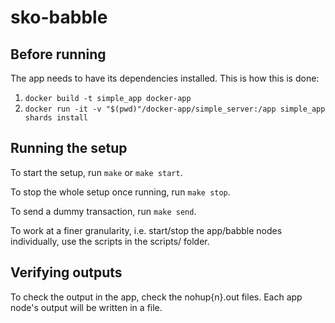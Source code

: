 # sko-babble

## Before running
The app needs to have its dependencies installed. This is how this is done:
1. ```docker build -t simple_app docker-app```
2. ```docker run -it -v "$(pwd)"/docker-app/simple_server:/app simple_app shards install```

## Running the setup

To start the setup, run ```make``` or ```make start```.

To stop the whole setup once running, run ```make stop```.

To send a dummy transaction, run ```make send```.

To work at a finer granularity, i.e. start/stop the app/babble nodes individually, use the scripts in the scripts/ folder.

## Verifying outputs

To check the output in the app, check the nohup{n}.out files. Each app node's output will be written in a file.
